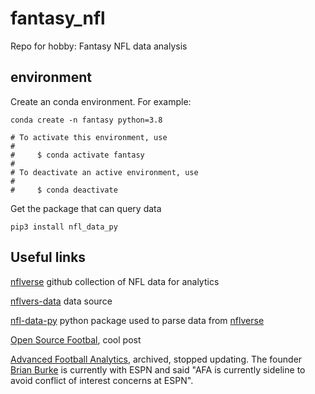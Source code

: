 # fantasy_nfl
Repo for hobby: Fantasy NFL data analysis

## environment

Create an conda environment. For example:

```Shell
conda create -n fantasy python=3.8

# To activate this environment, use
#
#     $ conda activate fantasy
#
# To deactivate an active environment, use
#
#     $ conda deactivate
```

Get the package that can query data

```Shell
pip3 install nfl_data_py
```

## Useful links
[nflverse](https://github.com/nflverse) github collection of NFL data for analytics

[nflvers-data](https://github.com/nflverse/nflverse-data) data source

[nfl-data-py](https://pypi.org/project/nfl-data-py/) python package used to parse data from [nflverse](https://github.com/nflverse)

[Open Source Footbal](https://www.opensourcefootball.com/index.html), cool post

[Advanced Football Analytics](http://www.advancedfootballanalytics.com/), archived, stopped updating. The founder [Brian Burke](https://www.linkedin.com/in/brian-burke-05326354/) is currently with ESPN and said "AFA is currently sideline to avoid conflict of interest concerns at ESPN".
